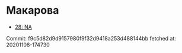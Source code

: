 # Макарова
- [28: NA](28.md)

Commit: f9c5d82d9d9157980f9f32d9418a253d488144bb
 fetched at: 20201108-174730
